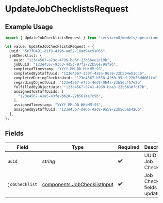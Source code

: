 # UpdateJobChecklistsRequest

## Example Usage

```typescript
import { UpdateJobChecklistsRequest } from "servicem8/models/operations";

let value: UpdateJobChecklistsRequest = {
  uuid: "5e7f0491-d1f8-419b-aa52-18ad94c91066",
  jobChecklist: {
    uuid: "123e4567-a73c-4796-be6f-22b56ee2e18b",
    jobUuid: "123e4567-9363-4d5c-97f2-22b56e79af9b",
    completedTimestamp: "YYYY-MM-DD HH:MM:SS",
    completedByStaffUuid: "123e4567-330f-4a8a-96a9-22b564eb1ccb",
    completedDuringCheckinUuid: "123e4567-b558-4260-95cd-22b56dd661fb",
    regardingObjectUuid: "123e4567-e73b-4ed9-964a-22b56cf57e2b",
    fulfilledByObjectUuid: "123e4567-0741-4968-baa3-22b5638fcf7b",
    assignedToStaffUuids: [
      "123e4567-41a6-43fe-bb20-22b561ae7c9b",
    ],
    assignedTimestamp: "YYYY-MM-DD HH:MM:SS",
    assignedByStaffUuid: "123e4567-de6b-4ac8-9a59-22b565ab426b",
  },
};
```

## Fields

| Field                                                                        | Type                                                                         | Required                                                                     | Description                                                                  |
| ---------------------------------------------------------------------------- | ---------------------------------------------------------------------------- | ---------------------------------------------------------------------------- | ---------------------------------------------------------------------------- |
| `uuid`                                                                       | *string*                                                                     | :heavy_check_mark:                                                           | UUID of the Job Checklist                                                    |
| `jobChecklist`                                                               | [components.JobChecklistInput](../../models/components/jobchecklistinput.md) | :heavy_check_mark:                                                           | Job Checklist fields to update                                               |